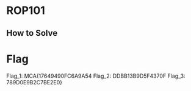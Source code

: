 # ROP101


## How to Solve



# Flag

Flag_1: MCA{17649490FC6A9A54
Flag_2: DDBB13B9D5F4370F
Flag_3: 789D0E9B2C7BE2E0}
